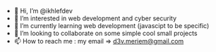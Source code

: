 - 👋 Hi, I’m @ikhlefdev
- 👀 I’m interested in web development and cyber security
- 🌱 I’m currently learning web development (javascipt to be specific)
- 💞️ I’m looking to collaborate on some simple cool small projects
- 📫 How to reach me : my email => d3v.meriem@gmail.com


<!---
ikhlefdev/ikhlefdev is a ✨ special ✨ repository because its `README.md` (this file) appears on your GitHub profile.
You can click the Preview link to take a look at your changes.
--->
